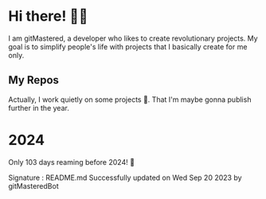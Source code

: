 
# Hi there! 🙋‍♂️
I am gitMastered, a developer who likes to create revolutionary projects.
My goal is to simplify people's life with projects that I basically create for me only.

## My Repos
Actually, I work quietly on some projects 👀. That I'm maybe gonna publish further in the year.

# 2024
Only 103 days reaming before 2024! 🙌

Signature : README.md Successfully updated on Wed Sep 20 2023 by gitMasteredBot

